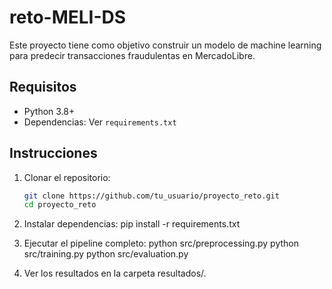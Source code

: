 # reto-MELI-DS

Este proyecto tiene como objetivo construir un modelo de machine learning para predecir transacciones fraudulentas en MercadoLibre.

## Requisitos

- Python 3.8+
- Dependencias: Ver `requirements.txt`

## Instrucciones

1. Clonar el repositorio:
   ```bash
   git clone https://github.com/tu_usuario/proyecto_reto.git
   cd proyecto_reto

2. Instalar dependencias:
    pip install -r requirements.txt

3. Ejecutar el pipeline completo:
    python src/preprocessing.py
    python src/training.py
    python src/evaluation.py

4. Ver los resultados en la carpeta resultados/.
    